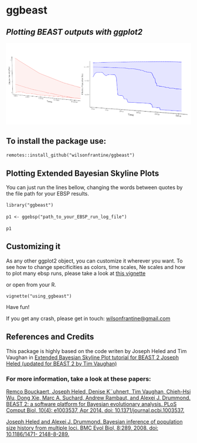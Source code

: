 # ggbeast 
## *Plotting BEAST outputs with ggplot2*

<img src="img/ggebsp.png">

## To install the package use:

```{r}
remotes::install_github("wilsonfrantine/ggbeast")
```

## Plotting Extended Bayesian Skyline Plots

You can just run the lines bellow, changing the words between quotes by the file path for your EBSP results.

```{r}
library("ggbeast")

p1 <- ggebsp("path_to_your_EBSP_run_log_file")

p1

```
## Customizing it

As any other ggplot2 object, you can customize it wherever you want.
To see how to change specificities as colors, time scales, Ne scales and how to plot many ebsp runs, please take a look at [this vignette](https://wilsonfrantine.github.io/ggbeast/vignette/using_ggbeast)

or open from your R.

```{r}
vignette("using_ggbeast")
```

Have fun!

If you get any crash, please get in touch: wilsonfrantine@gmail.com

## References and Credits

This package is highly based on the code writen by Joseph Heled and Tim Vaughan in [Extended Bayesian Skyline Plot tutorial for BEAST 2 Joseph Heled (updated for BEAST 2 by Tim Vaughan)](https://www.beast2.org/tutorials/)

### For more information, take a look at these papers:

[Remco Bouckaert, Joseph Heled, Denise K¨uhnert, Tim Vaughan, Chieh-Hsi Wu, Dong Xie, Marc A. Suchard, Andrew Rambaut, and Alexei J. Drummond. BEAST 2: a software platform for Bayesian evolutionary analysis. PLoS Comput Biol, 10(4): e1003537, Apr 2014. doi: 10.1371/journal.pcbi.1003537.](http://dx.doi.org/10.1371/journal.pcbi.1003537.)

[Joseph Heled and Alexei J. Drummond. Bayesian inference of population size history from multiple loci. BMC Evol Biol, 8:289, 2008. doi: 10.1186/1471-
2148-8-289.](http://dx.doi.org/10.1186/1471-2148-8-289.)

